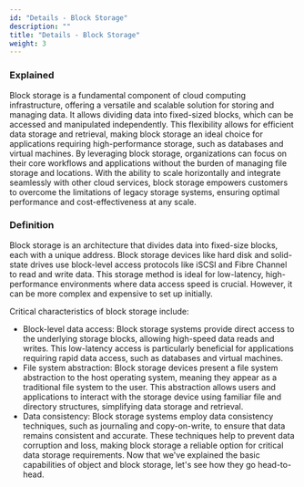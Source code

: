 ```yaml
---
id: "Details - Block Storage"
description: ""
title: "Details - Block Storage"
weight: 3
---
```



### Explained

Block storage is a fundamental component of cloud computing infrastructure, offering a versatile and scalable solution for storing and managing data. It allows dividing data into fixed-sized blocks, which can be accessed and manipulated independently. This flexibility allows for efficient data storage and retrieval, making block storage an ideal choice for applications requiring high-performance storage, such as databases and virtual machines. By leveraging block storage, organizations can focus on their core workflows and applications without the burden of managing file storage and locations. With the ability to scale horizontally and integrate seamlessly with other cloud services, block storage empowers customers to overcome the limitations of legacy storage systems, ensuring optimal performance and cost-effectiveness at any scale.

### Definition

Block storage is an architecture that divides data into fixed-size blocks, each with a unique address. Block storage devices like hard disk and solid-state drives use block-level access protocols like iSCSI and Fibre Channel to read and write data. This storage method is ideal for low-latency, high-performance environments where data access speed is crucial. However, it can be more complex and expensive to set up initially.

Critical characteristics of block storage include:

- Block-level data access: Block storage systems provide direct access to the underlying storage blocks, allowing high-speed data reads and writes. This low-latency access is particularly beneficial for applications requiring rapid data access, such as databases and virtual machines.
- File system abstraction: Block storage devices present a file system abstraction to the host operating system, meaning they appear as a traditional file system to the user. This abstraction allows users and applications to interact with the storage device using familiar file and directory structures, simplifying data storage and retrieval.
- Data consistency: Block storage systems employ data consistency techniques, such as journaling and copy-on-write, to ensure that data remains consistent and accurate. These techniques help to prevent data corruption and loss, making block storage a reliable option for critical data storage requirements. Now that we've explained the basic capabilities of object and block storage, let's see how they go head-to-head.

